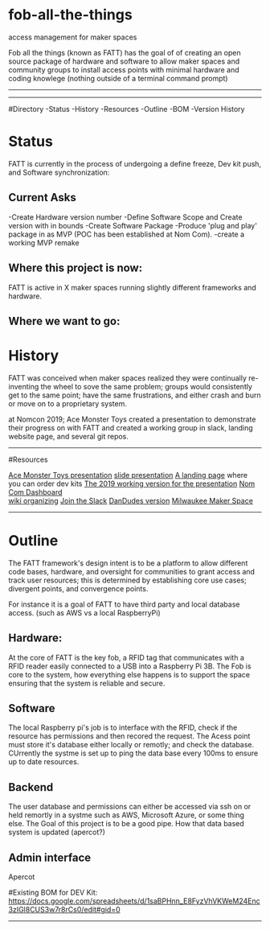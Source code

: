 # fob-all-the-things
access management for maker spaces

Fob all the things (known as FATT) has the goal of of creating an open source package of hardware and software to allow maker spaces and community groups to install access points with minimal hardware and coding knowlege (nothing outside of a terminal command prompt)
***

***
#Directory
-Status
-History
-Resources
-Outline
-BOM
-Version History

# Status
FATT is currently in the process of undergoing a define freeze, Dev kit push, and Software synchronization:

## Current Asks
-Create Hardware version number
-Define Software Scope and Create version with in bounds
-Create Software Package
-Produce 'plug and play' package in as MVP (POC has been established at Nom Com).
-create a working MVP remake

## Where this project is now:
FATT is active in X maker spaces running slightly different frameworks and hardware.

## Where we want to go:



# History
FATT was conceived when maker spaces realized they were continually re-inventing the wheel to sove the same problem; groups would consistently get to the same point; have the same frustrations, and either crash and burn or move on to a proprietary system.

at Nomcon 2019; Ace Monster Toys created a presentation to demonstrate their progress on with FATT and created a working group in slack, landing website page, and several git repos.

***
#Resources

[Ace Monster Toys presentation](https://www.acemonstertoys.org/fatt-at-nomcon/)
[slide presentation](https://docs.google.com/presentation/d/1t7AaRWNNl93JGzS-Eg19WnUrunBbh1UaYufZjOnOvw4/edit#slide=id.p)
[A landing page](https://foballthethings.org/ ) where you can order dev kits
[The 2019 working version for the presentation](https://github.com/acemonstertoys/fatt-nomcon-2019)
[Nom Com Dashboard](https://nomcon.foballthethings.org/)  
[wiki organizing](https://www.makerhappen.org/fatt)
[Join the Slack](https://fatt-slack-auth.herokuapp.com/)
[DanDudes version](https://github.com/DanDude0/MakerAccessControl)
[Milwaukee Maker Space](https://github.com/DanDude0/MilwaukeeMakerspacePiFobReader)

***
# Outline
The FATT framework's design intent is to be a platform to allow different code bases, hardware, and oversight for communities to grant access and track user resources; this is determined by establishing core use cases; divergent points, and convergence points.

For instance it is a goal of FATT to have third party and local database access. (such as AWS vs a local RaspberryPi)

## Hardware:
At the core of FATT is the key fob, a RFID tag that communicates with a RFID reader easily connected to a USB into a Raspberry Pi 3B. The Fob is core to the system, how everything else happens is to support the space ensuring that the system is reliable and secure.

## Software
The local Raspberry pi's job is to interface with the RFID, check if the resource has permissions and then recored the request. The Acess point must store it's database either locally or remotly; and check the database. CUrrently the systme is set up to ping the data base every 100ms to ensure up to date resources.

## Backend
The user database and permissions can either be accessed via ssh on or held remortly in a systme such as AWS, Microsoft Azure, or some thing else. The Goal of this project is to be a good pipe. How that data based system is updated (apercot?)


## Admin interface
Apercot

#Existing BOM for DEV Kit:
https://docs.google.com/spreadsheets/d/1saBPHnn_E8FyzVhVKWeM24Enc3zIGl8CUS3w7r8rCs0/edit#gid=0


***
